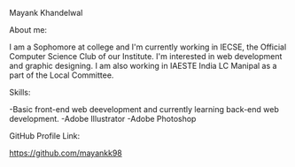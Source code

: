 Mayank Khandelwal

About me:

I am a Sophomore at college and I'm currently working in IECSE, the Official Computer Science Club of our Institute.
I'm interested in web development and graphic designing.
I am also working in IAESTE India LC Manipal as a part of the Local Committee.

Skills:

-Basic front-end web deevelopment and currently learning back-end web development.
-Adobe Illustrator 
-Adobe Photoshop

GitHub Profile Link:

https://github.com/mayankk98
